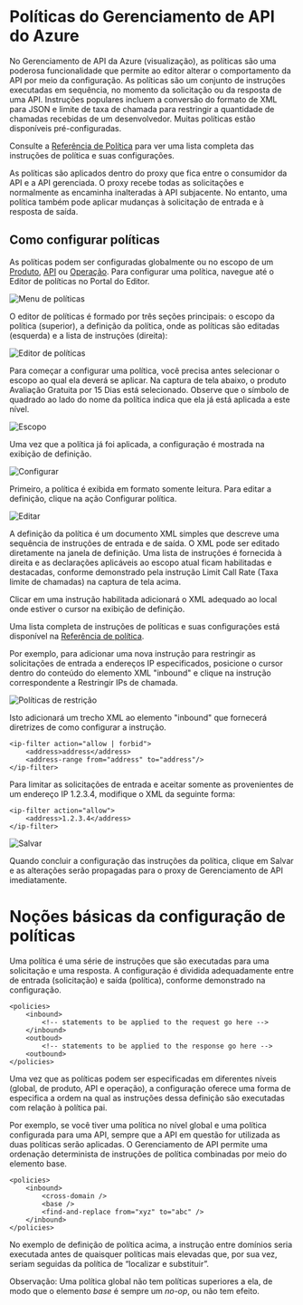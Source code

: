 <properties 
	pageTitle="Políticas do Gerenciamento de API do Azure" 
	description="Aprenda a criar, editar e configurar políticas de Gerenciamento de API." 
	services="api-management" 
	documentationCenter="" 
	authors="steved0x" 
	manager="dwrede" 
	editor=""/>

<tags 
	ms.service="api-management" 
	ms.workload="mobile" 
	ms.tgt_pltfrm="na" 
	ms.devlang="na" 
	ms.topic="article" 
	ms.date="1/28/2015" 
	ms.author="sdanie"/>

# Políticas do Gerenciamento de API do Azure

No Gerenciamento de API da Azure (visualização), as políticas são uma poderosa funcionalidade que permite ao editor alterar o comportamento da API por meio da configuração. As políticas são um conjunto de instruções executadas em sequência, no momento da solicitação ou da resposta de uma API. Instruções populares incluem a conversão do formato de XML para JSON e limite de taxa de chamada para restringir a quantidade de chamadas recebidas de um desenvolvedor. Muitas políticas estão disponíveis pré-configuradas.

Consulte a [Referência de Política][Referência de Política] para ver uma lista completa das instruções de política e suas configurações.

As políticas são aplicados dentro do proxy que fica entre o consumidor da API e a API gerenciada. O proxy recebe todas as solicitações e normalmente as encaminha inalteradas à API subjacente. No entanto, uma política também pode aplicar mudanças à solicitação de entrada e à resposta de saída.

## Como configurar políticas

As políticas podem ser configuradas globalmente ou no escopo de um [Produto][Produto], [API][API] ou [Operação][Operação]. Para configurar uma política, navegue até o Editor de políticas no Portal do Editor.

![Menu de políticas][Menu de políticas]

O editor de políticas é formado por três seções principais: o escopo da política (superior), a definição da política, onde as políticas são editadas (esquerda) e a lista de instruções (direita):

![Editor de políticas][Editor de políticas]

Para começar a configurar uma política, você precisa antes selecionar o escopo ao qual ela deverá se aplicar. Na captura de tela abaixo, o produto Avaliação Gratuita por 15 Dias está selecionado. Observe que o símbolo de quadrado ao lado do nome da política indica que ela já está aplicada a este nível.

![Escopo][Escopo]

Uma vez que a política já foi aplicada, a configuração é mostrada na exibição de definição.

![Configurar][Configurar]

Primeiro, a política é exibida em formato somente leitura. Para editar a definição, clique na ação Configurar política.

![Editar][Editar]

A definição da política é um documento XML simples que descreve uma sequência de instruções de entrada e de saída. O XML pode ser editado diretamente na janela de definição. Uma lista de instruções é fornecida à direita e as declarações aplicáveis ao escopo atual ficam habilitadas e destacadas, conforme demonstrado pela instrução Limit Call Rate (Taxa limite de chamadas) na captura de tela acima.

Clicar em uma instrução habilitada adicionará o XML adequado ao local onde estiver o cursor na exibição de definição.

Uma lista completa de instruções de políticas e suas configurações está disponível na [Referência de política][Referência de Política].

Por exemplo, para adicionar uma nova instrução para restringir as solicitações de entrada a endereços IP especificados, posicione o cursor dentro do conteúdo do elemento XML "inbound" e clique na instrução correspondente a Restringir IPs de chamada.

![Políticas de restrição][Políticas de restrição]

Isto adicionará um trecho XML ao elemento "inbound" que fornecerá diretrizes de como configurar a instrução.

    <ip-filter action="allow | forbid">
        <address>address</address>
        <address-range from="address" to="address"/>
    </ip-filter>

Para limitar as solicitações de entrada e aceitar somente as provenientes de um endereço IP 1.2.3.4, modifique o XML da seguinte forma:

    <ip-filter action="allow">
        <address>1.2.3.4</address>
    </ip-filter>

![Salvar][Salvar]

Quando concluir a configuração das instruções da política, clique em Salvar e as alterações serão propagadas para o proxy de Gerenciamento de API imediatamente.

# Noções básicas da configuração de políticas

Uma política é uma série de instruções que são executadas para uma solicitação e uma resposta. A configuração é dividida adequadamente entre de entrada (solicitação) e saída (política), conforme demonstrado na configuração.

    <policies>
        <inbound>
            <!-- statements to be applied to the request go here -->
        </inbound>
        <outboud>
            <!-- statements to be applied to the response go here -->
        <outbound>
    </policies>

Uma vez que as políticas podem ser especificadas em diferentes níveis (global, de produto, API e operação), a configuração oferece uma forma de especifica a ordem na qual as instruções dessa definição são executadas com relação à política pai.

Por exemplo, se você tiver uma política no nível global e uma política configurada para uma API, sempre que a API em questão for utilizada as duas políticas serão aplicadas. O Gerenciamento de API permite uma ordenação determinista de instruções de política combinadas por meio do elemento base.

    <policies>
        <inbound>
            <cross-domain />
            <base />
            <find-and-replace from="xyz" to="abc" />
        </inbound>
    </policies>

No exemplo de definição de política acima, a instrução entre domínios seria executada antes de quaisquer políticas mais elevadas que, por sua vez, seriam seguidas da política de “localizar e substituir”.

Observação: Uma política global não tem políticas superiores a ela, de modo que o elemento *base* é sempre um *no-op*, ou não tem efeito.

  [Referência de Política]: ../api-management-policy-reference
  [Produto]: ../api-management-howto-add-products
  [API]: ../api-management-howto-add-products/#add-apis
  [Operação]: ../api-management-howto-add-operations
  [Menu de políticas]: ./media/api-management-howto-policies/api-management-policies-menu.png
  [Editor de políticas]: ./media/api-management-howto-policies/api-management-policies-editor.png
  [Escopo]: ./media/api-management-howto-policies/api-management-policies-scope.png
  [Configurar]: ./media/api-management-howto-policies/api-management-policies-configure.png
  [Editar]: ./media/api-management-howto-policies/api-management-policies-edit.png
  [Políticas de restrição]: ./media/api-management-howto-policies/api-management-policies-restrict.png
  [Salvar]: ./media/api-management-howto-policies/api-management-policies-save.png

<!--HONumber=46--> 
 